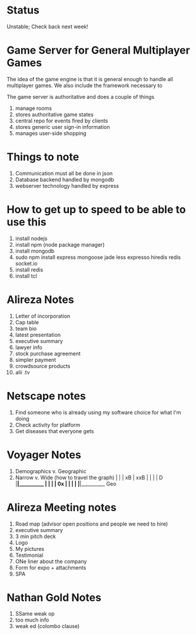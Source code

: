 Status
=
Unstable; Check back next week!

Game Server for General Multiplayer Games
===
The idea of the game engine is that it is general enough
to handle all multiplayer games. We also include the framework
necessary to 

The game server is authoritative and does a couple of things

1.	manage rooms
2. stores authoritative game states
3. central repo for events fired by clients
4. stores generic user sign-in information
5. manages user-side shopping

Things to note
=== 
1. Communication must all be done in json
2. Database backend handled by mongodb
3. webserver technology handled by express

How to get up to speed to be able to use this
==
1. install nodejs
2. install npm (node package manager)
3. install mongodb
4. sudo npm install express mongoose jade less expresso hiredis redis socket.io
5. install redis
6. install tcl
 
Alireza Notes
==
1. Letter of incorporation
2. Cap table
3. team bio
4. latest presentation
5. executive summary
6. lawyer info
7. stock purchase agreement
8. simpler payment
9. crowdsource products
10. alii .tv

Netscape notes
==
1. Find someone who is already using my software choice for what I'm doing
2. Check activity for platform
3. Get diseases that everyone gets

Voyager Notes
==
1. Demographics v. Geographic
2. Narrow v. Wide (how to travel the graph)
	|                       |
	|		xB			|			xxB
	|						|
	|						|
D |________|__________
	|						|
	|						|	     0x 
	|						|
	|						|
	|________|__________
               Geo
               
Alireza Meeting notes
==
1. Road map (advisor open positions and people we need to hire)
2. executive summary
3. 3 min pitch deck
4. Logo
5. My pictures
6. Testimonial
7. ONe liner about the company
8. Form for expo + attachments
9. SPA

Nathan Gold Notes
=
1. SSame weak op
2. too much info
3. weak ed (colombo clause)
